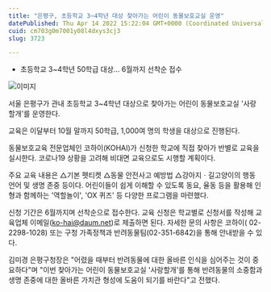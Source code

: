 ```yaml
---
title: "은평구, 초등학교 3~4학년 대상 찾아가는 어린이 동물보호교실 운영"
datePublished: Thu Apr 14 2022 15:22:04 GMT+0000 (Coordinated Universal Time)
cuid: cm703g0m7001y08l4dxys3cj3
slug: 3723

---
```



- 초등학교 3~4학년 50학급 대상… 6월까지 선착순 접수

![이미지](https://cdn.hashnode.com/res/hashnode/image/upload/v1739254870871/42ea37fc-8f39-42a2-8d29-18524eac1e5f.png)

서울 은평구가 관내 초등학교 3~4학년 대상으로 찾아가는 어린이 동물보호교실 '사랑할개'를 운영한다.

교육은 이달부터 10월 말까지 50학급, 1,000여 명의 학생을 대상으로 진행된다.

동물보호교육 전문업체인 코하이(KOHAI)가 신청한 학교에 직접 찾아가 반별로 교육을 실시한다. 코로나19 상황을 고려해 비대면 교육으로도 시행할 계획이다.

주요 교육 내용은 △기본 펫티켓 △동물 안전사고 예방법 △강아지ㆍ길고양이의 행동 언어 및 생명 존중 등이다. 어린이들이 쉽게 이해할 수 있도록 동요, 율동 등을 활용해 인형과 함께하는 '역할놀이', 'OX 퀴즈' 등 다양한 프로그램을 마련했다.

신청 기간은 6월까지며 선착순으로 접수한다. 교육 신청은 학교별로 신청서를 작성해 교육업체 이메일(ko-hai@daum.net)로 제출하면 된다. 자세한 문의 사항은 코하이( 02-2298-1028) 또는 구청 가족정책과 반려동물팀(02-351-6842)을 통해 안내받을 수 있다.

김미경 은평구청장은 "어렸을 때부터 반려동물에 대한 올바른 인식을 심어주는 것이 중요하다"며 "이번 찾아가는 어린이 동물보호교실 '사랑할개'를 통해 반려동물의 소중함과 생명 존중에 대한 올바른 가치관 형성에 도움이 되기를 바란다"고 전했다.